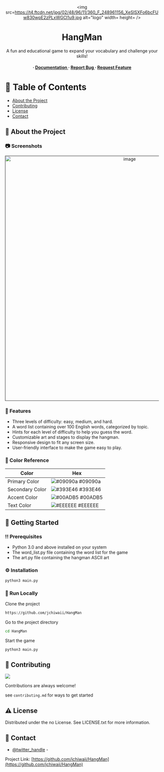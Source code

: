 <div align='center'>

<img src=https://t4.ftcdn.net/jpg/02/48/96/11/360_F_248961156_XeSISXFo6bcFUw830wpE2zPLxWGCl1u9.jpg alt="logo" width= height= />

<h1>HangMan</h1>
<p>A fun and educational game to expand your vocabulary and challenge your skills!</p>

<h4> <span> · </span> <a href="https://github.com/jchiwaii/HangMan/blob/master/README.md"> Documentation </a> <span> · </span> <a href="https://github.com/jchiwaii/HangMan/issues"> Report Bug </a> <span> · </span> <a href="https://github.com/jchiwaii/HangMan/issues"> Request Feature </a> </h4>


</div>

# :notebook_with_decorative_cover: Table of Contents

- [About the Project](#star2-about-the-project)
- [Contributing](#wave-contributing)
- [License](#warning-license)
- [Contact](#handshake-contact)


## :star2: About the Project

### :camera: Screenshots
<div align="center"> <a href=""><img src="https://ibb.co/zNRp284" alt='image' width='800'/></a> </div>



### :dart: Features
- Three levels of difficulty: easy, medium, and hard.
- A word list containing over 100 English words, categorized by topic.
- Hints for each level of difficulty to help you guess the word.
- Customizable art and stages to display the hangman.
- Responsive design to fit any screen size.
- User-friendly interface to make the game easy to play.


### :art: Color Reference
| Color | Hex |
| --------------- | ---------------------------------------------------------------- |
| Primary Color | ![#09090a](https://via.placeholder.com/10/09090a?text=+) #09090a |
| Secondary Color | ![#393E46](https://via.placeholder.com/10/393E46?text=+) #393E46 |
| Accent Color | ![#00ADB5](https://via.placeholder.com/10/00ADB5?text=+) #00ADB5 |
| Text Color | ![#EEEEEE](https://via.placeholder.com/10/EEEEEE?text=+) #EEEEEE |

## :toolbox: Getting Started

### :bangbang: Prerequisites

- Python 3.0 and above installed on your system
- The word_list.py file containing the word list for the game
- The art.py file containing the hangman ASCII art


### :gear: Installation


```bash
python3 main.py
```


### :running: Run Locally

Clone the project

```bash
https://github.com/jchiwaii/HangMan
```
Go to the project directory
```bash
cd HangMan
```
Start the game
```bash
python3 main.py
```


## :wave: Contributing

<a href="https://github.com/jchiwaii/HangMan/graphs/contributors"> <img src="https://contrib.rocks/image?repo=Louis3797/awesome-readme-template" /> </a>

Contributions are always welcome!

see `contributing.md` for ways to get started

## :warning: License

Distributed under the no License. See LICENSE.txt for more information.

## :handshake: Contact

- [@twitter_handle](https://twitter.com/jchiwaii) -

Project Link: [https://github.com/jchiwaii/HangMan](https://github.com/jchiwaii/HangMan)
